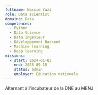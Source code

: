 ```yaml
---
fullname: Nassim Yazi
role: Data scientist
domaine: Data
competences:
  - Python
  - Data Science
  - Data Ingenieur
  - Développement Backend
  - Machine learning
  - Deep learning
missions:
  - start: 2024-01-03
    end: 2025-09-15
    status: admin
    employer: Éducation nationale
---
```

Alternant à l’incubateur de la DNE au MENJ